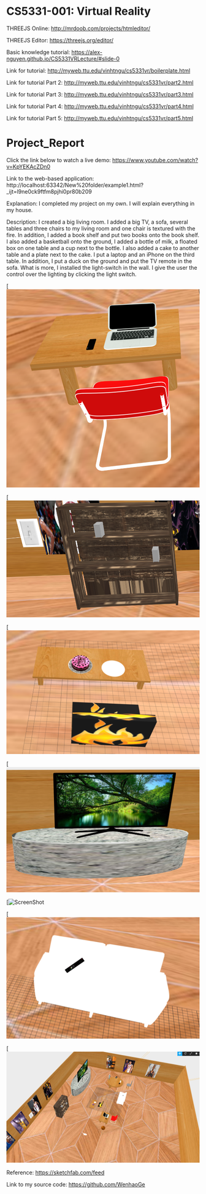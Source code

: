 # CS5331-001: Virtual Reality
THREEJS Online: http://mrdoob.com/projects/htmleditor/

THREEJS Editor: https://threejs.org/editor/

Basic knowledge tutorial: https://alex-nguyen.github.io/CS5331VRLecture/#slide-0

Link for tutorial: http://myweb.ttu.edu/vinhtngu/cs5331vr/boilerplate.html

Link for tutorial Part 2: http://myweb.ttu.edu/vinhtngu/cs5331vr/part2.html

Link for tutorial Part 3: http://myweb.ttu.edu/vinhtngu/cs5331vr/part3.html

Link for tutorial Part 4: http://myweb.ttu.edu/vinhtngu/cs5331vr/part4.html

Link for tutorial Part 5: http://myweb.ttu.edu/vinhtngu/cs5331vr/part5.html

# Project_Report
Click the link below to watch a live demo:
https://www.youtube.com/watch?v=KpYEKAcZDn0

Link to the web-based application: 
http://localhost:63342/New%20folder/example1.html?_ijt=l9ne0ck9ftfm8pjhi0pr80b209

Explanation:
I completed my project on my own. I will explain everything in my house. 

Description:
I created a big living room. I added a big TV, a sofa, several tables and three chairs to my living room and one chair is textured with the fire. In addition, I added a book shelf and put two books onto the book shelf. I also added a basketball onto the ground, I added a bottle of milk, a floated box on one table and a cup next to the bottle. I also added a cake to another table and a plate next to the cake. I put a laptop and an iPhone on the third table. In addition, I put a duck on the ground and put the TV remote in the sofa. What is more, I installed the light-switch in the wall. I give the user the control over the lighting by clicking the light switch. 

[![ScreenShot](/images/7.PNG)

[![ScreenShot](/images/8.PNG)

[![ScreenShot](/images/9.PNG)

[![ScreenShot](/images/10.PNG)

[![ScreenShot](/images11.PNG)

[![ScreenShot](/images/12.PNG)

[![ScreenShot](/images/13.png)

Reference:
https://sketchfab.com/feed

Link to my source code:
https://github.com/WenhaoGe

